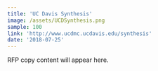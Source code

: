 ```yaml
---
title: 'UC Davis Synthesis'
image: /assets/UCDSynthesis.png
sample: 100
link: 'http://www.ucdmc.ucdavis.edu/synthesis'
date: '2018-07-25'
---
```

RFP copy content will appear here.
